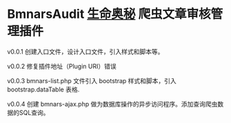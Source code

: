 # BmnarsAudit [生命奥秘](http://www.lifeomics.com/) 爬虫文章审核管理插件 #

v0.0.1 创建入口文件，设计入口文件，引入样式和脚本等。

v0.0.2 修复插件地址（Plugin URI）错误

v0.0.3 bmnars-list.php 文件引入 bootstrap 样式和脚本，引入 bootstrap.dataTable 表格.

v0.0.4 创建 bmnars-ajax.php 做为数据库操作的异步访问程序。添加查询爬虫数据的SQL查询。